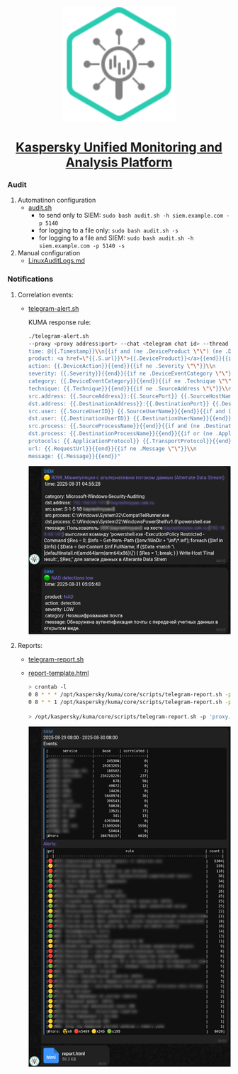 <div align="center">
    <img src="./kuma.svg" width="256" alt="KUMA"/>
    <h1><a href="https://lp.kaspersky.com/ru/kuma">Kaspersky Unified Monitoring and Analysis Platform</a></h1>
</div>

### Audit

1. Automatinon configuration
    - [audit.sh](./audit.sh)
        - to send only to SIEM: ```sudo bash audit.sh -h siem.example.com -p 5140```
        - for logging to a file only: ```sudo bash audit.sh -s```
        - for logging to a file and SIEM: ```sudo bash audit.sh -h siem.example.com -p 5140 -s```
2. Manual configuration
    - [LinuxAuditLogs.md](./LinuxAuditLogs.md)

### Notifications

1. Correlation events:
    - [telegram-alert.sh](./telegram-alert.sh)

        KUMA response rule:

        ```sh
        ./telegram-alert.sh
        --proxy <proxy address:port> --chat <telegram chat id> --thread <telegram mesage thread id> --tg <telegram bot token> --message "{{if eq .Priority 1}}🟢{{end}}{{if eq .Priority 2}}🟡{{end}}{{if eq .Priority 3}}🔴{{end}}{{if eq .Priority 4}}☢️{{end}} <a href=\"https://kuma.example.com:7220/alerts/correlated-events/{{.ID}}?timestamp={{.Timestamp}}&cluster=1460dc0c-2218-46fd-bcde-36ae327c766a\">{{.CorrelationRuleName}}</a>\\n
        time: @{{.Timestamp}}\\n{{if and (ne .DeviceProduct \"\") (ne .DeviceProduct \"KUMA\") (ne .S.url \"\")}}\\n
        product: <a href=\"{{.S.url}}\">{{.DeviceProduct}}</a>{{end}}{{if ne .DeviceAction \"\"}}\\n
        action: {{.DeviceAction}}{{end}}{{if ne .Severity \"\"}}\\n
        severity: {{.Severity}}{{end}}{{if ne .DeviceEventCategory \"\"}}\\n
        category: {{.DeviceEventCategory}}{{end}}{{if ne .Technique \"\"}}\\n
        technique: {{.Technique}}{{end}}{{if ne .SourceAddress \"\"}}\\n
        src.address: {{.SourceAddress}}:{{.SourcePort}} {{.SourceHostName}}{{end}}{{if ne .DestinationAddress \"\"}}\\n
        dst.address: {{.DestinationAddress}}:{{.DestinationPort}} {{.DestinationHostName }}{{end}}{{if and (ne .SourceUserName \"\") (ne .SourceUserName \"-\")}}\\n
        src.user: {{.SourceUserID}} {{.SourceUserName}}{{end}}{{if and (ne .DestinationUserName \"\") (ne .DestinationUserName \"-\")}}\\n
        dst.user: {{.DestinationUserID}} {{.DestinationUserName}}{{end}}{{if and (ne .SourceProcessName \"\") (ne .SourceProcessName \"-\")}}\\n
        src.process: {{.SourceProcessName}}{{end}}{{if and (ne .DestinationProcessName \"\") (ne .DestinationProcessName \"-\")}}\\n
        dst.process: {{.DestinationProcessName}}{{end}}{{if or (ne .ApplicationProtocol \"\") (ne .TransportProtocol \"\")}}\\n
        protocols: {{.ApplicationProtocol}} {{.TransportProtocol}}{{end}}{{if ne .RequestUrl \"\"}}\\n
        url: {{.RequestUrl}}{{end}}{{if ne .Message \"\"}}\\n
        message: {{.Message}}{{end}}"
        ```

        ![predview](./telegram-alert.png)

2. Reports:
    - [telegram-report.sh](./telegram-report.sh)
    - [report-template.html](./report-template.html)

        ```sh
        > crontab -l
        0 8 * * * /opt/kaspersky/kuma/core/scripts/telegram-report.sh -p 'proxy.example.com:8888' --chat '<telegram chat id>' --thread '<telegram mesage thread id>' --tg '<telegram bot token>' --kuma '<kuma token>' --st $(date -u -d '-1 days' +'\%FT\%H:00:00Z') --et $(date -u +'\%FT\%H:00:00Z')
        0 8 * * 1 /opt/kaspersky/kuma/core/scripts/telegram-report.sh -p 'proxy.example.com:8888' --chat '<telegram chat id>' --thread '<telegram mesage thread id>' --tg '<telegram bot token>' --kuma '<kuma token>' --st $(date -u -d '-2 days' +'\%FT\%H:00:00Z') --et $(date -u +'\%FT\%H:00:00Z')
        
        > /opt/kaspersky/kuma/core/scripts/telegram-report.sh -p 'proxy.example.com:8888' --chat '<telegram chat id>' --thread '<telegram mesage thread id>' --tg '<telegram bot token>' --kuma '<kuma token>' --st $(date -u -d '-1 days' +'%FT%H:00:00Z') --et $(date -u +'%FT%H:00:00Z')
        ```

        ![preview](./telegram-report.png)
